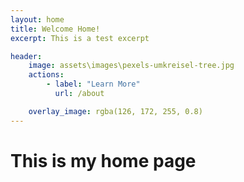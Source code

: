 ```yaml
---
layout: home
title: Welcome Home!
excerpt: This is a test excerpt

header:
    image: assets\images\pexels-umkreisel-tree.jpg
    actions:
        - label: "Learn More"
          url: /about

    overlay_image: rgba(126, 172, 255, 0.8)
---  
```


 

# This is my home page 